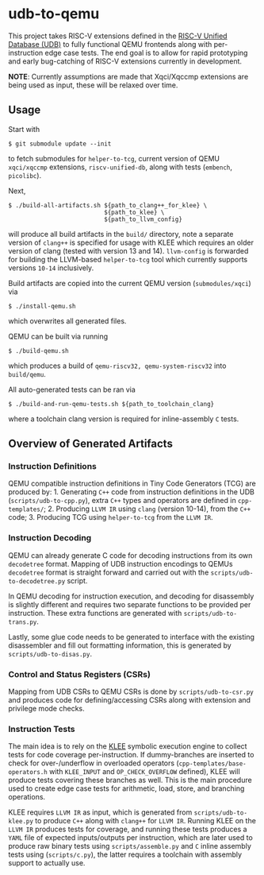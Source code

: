 # udb-to-qemu

This project takes RISC-V extensions defined in the [RISC-V Unified Database (UDB)](https://github.com/riscv-software-src/riscv-unified-db/) to fully functional QEMU frontends along with per-instruction edge case tests. The end goal is to allow for rapid prototyping and early bug-catching of RISC-V extensions currently in development.

**NOTE**: Currently assumptions are made that Xqci/Xqccmp extensions are being used as input, these will be relaxed over time.

## Usage

Start with
```
$ git submodule update --init
```
to fetch submodules for `helper-to-tcg`, current version of QEMU `xqci/xqccmp` extensions, `riscv-unified-db`, along with tests (`embench`, `picolibc`).

Next,
```
$ ./build-all-artifacts.sh ${path_to_clang++_for_klee} \
                           ${path_to_klee} \
                           ${path_to_llvm_config}
```
will produce all build artifacts in the `build/` directory, note a separate version of `clang++` is specified for usage with KLEE which requires an older version of clang (tested with version 13 and 14). `llvm-config` is forwarded for building the LLVM-based `helper-to-tcg` tool which currently supports versions `10-14` inclusively.

Build artifacts are copied into the current QEMU version (`submodules/xqci`) via
```
$ ./install-qemu.sh
```
which overwrites all generated files.

QEMU can be built via running
```
$ ./build-qemu.sh
```
which produces a build of `qemu-riscv32, qemu-system-riscv32` into `build/qemu`.

All auto-generated tests can be ran via
```
$ ./build-and-run-qemu-tests.sh ${path_to_toolchain_clang}
```
where a toolchain clang version is required for inline-assembly `C` tests.

## Overview of Generated Artifacts

### Instruction Definitions

QEMU compatible instruction definitions in Tiny Code Generators (TCG) are produced by:
    1. Generating `C++` code from instruction definitions in the UDB (`scripts/udb-to-cpp.py`), extra `C++` types and operators are defined in `cpp-templates/`;
    2. Producing `LLVM IR` using `clang` (version 10-14), from the `C++` code;
    3. Producing TCG using `helper-to-tcg` from the `LLVM IR`.

### Instruction Decoding 

QEMU can already generate C code for decoding instructions from its own `decodetree` format. Mapping of UDB instruction encodings to QEMUs `decodetree` format is straight forward and carried out with the `scripts/udb-to-decodetree.py` script.

In QEMU decoding for instruction execution, and decoding for disassembly is slightly different and requires two separate functions to be provided per instruction. These extra functions are generated with `scripts/udb-to-trans.py`.

Lastly, some glue code needs to be generated to interface with the existing disassembler and fill out formatting information, this is generated by `scripts/udb-to-disas.py`.

### Control and Status Registers (CSRs)

Mapping from UDB CSRs to QEMU CSRs is done by `scripts/udb-to-csr.py` and produces code for defining/accessing CSRs along with extension and privilege mode checks.

### Instruction Tests

The main idea is to rely on the [KLEE](https://klee-se.org/) symbolic execution engine to collect tests for code coverage per-instruction. If dummy-branches are inserted to check for over-/underflow in overloaded operators (`cpp-templates/base-operators.h` with `KLEE_INPUT` and `OP_CHECK_OVERFLOW` defined), KLEE  will produce tests covering these branches as well. This is the main procedure used to create edge case tests for arithmetic, load, store, and branching operations.

KLEE requires `LLVM IR` as input, which is generated from `scripts/udb-to-klee.py` to produce `C++` along with `clang++` for `LLVM IR`. Running KLEE on the `LLVM IR` produces tests for coverage, and running these tests produces a `YAML` file of expected inputs/outputs per instruction, which are later used to produce raw binary tests using `scripts/assemble.py` and `C` inline assembly tests using (`scripts/c.py`), the latter requires a toolchain with assembly support to actually use.
